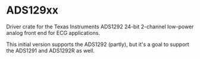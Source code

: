 # ADS129xx
Driver crate for the Texas Instruments ADS1292 24-bit 2-channel low-power analog front end for ECG applications.

This initial version supports the ADS1292 (partly), but it's a goal to support the ADS1291 and ADS1292R as well.
